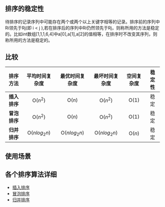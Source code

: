 ## 排序的稳定性
待排序的记录序列中可能存在两个或两个以上关键字相等的记录。排序前的序列中Ri领先于Rj(即 i < j ),若在排序后的序列中Ri仍然领先于Rj，则称所用的方法是稳定的。比如int数组[1,1,1,6,4]中a[0],a[1],a[2]的值相等，在排序时不改变其序列，则称所用的方法是稳定的。
## 比较

|排序方法|平均时间复杂度|最优时间复杂度|最坏时间复杂度|空间复杂度|稳定性|
|:-:|:-:|:-:|:-:|:-:|:-:|
|**插入排序**|O($n^2$)|O($n$)|O($n^2$)|O(1)|稳定|
|**冒泡排序**|O($n^2$)|O($n$)|O($n^2$)|O(1)|稳定|
|**归并排序**|O($nlog_2n$)|O($nlog_2n$)|O($nlog_2n$)|O($n$)|稳定|
## 使用场景
## 各个排序算法详细
* [插入排序](/LeetCode/排序/插入排序.md)
* [冒泡排序](/LeetCode/排序/冒泡排序.md)
* [归并排序](/LeetCode/排序/归并排序.md)